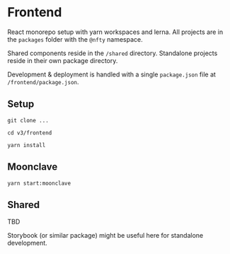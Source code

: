 # Frontend
React monorepo setup with yarn workspaces and lerna. All projects are in the `packages` folder with the `@nfty` namespace.

Shared components reside in the `/shared` directory. Standalone projects reside in their own package directory.

Development & deployment is handled with a single `package.json` file at `/frontend/package.json`.

## Setup
`git clone ...`

`cd v3/frontend`

`yarn install`

## Moonclave
`yarn start:moonclave`

## Shared
TBD

Storybook (or similar package) might be useful here for standalone development.

